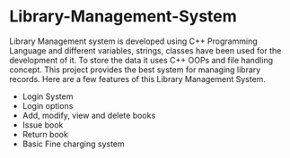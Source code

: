 # Library-Management-System
Library Management system is developed using C++ Programming Language and different variables, strings, classes have 
been used for the development of it. To store the data it uses C++ OOPs and file handling concept. This project provides the best system for managing library records. Here are a few features of this Library Management System.

* Login System
* Login options
* Add, modify, view and delete books
* Issue book
* Return book
* Basic Fine charging system
